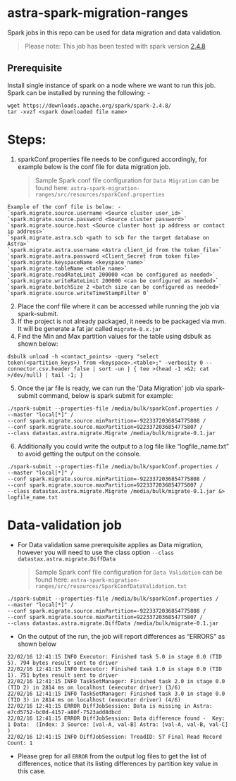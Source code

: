 # astra-spark-migration-ranges

Spark jobs in this repo can be used for data migration and data validation.

> Please note: This job has been tested with spark version [2.4.8](https://downloads.apache.org/spark/spark-2.4.8/)

## Prerequisite

Install single instance of spark on a node where we want to run this job. Spark can be installed by running the following: -

```
wget https://downloads.apache.org/spark/spark-2.4.8/
tar -xvzf <spark downloaded file name>
```

# Steps:

1. sparkConf.properties file needs to be configured accordingly, for example below is the conf file for data migration job.
   > Sample Spark conf file configuration for `Data Migration` can be found here: `astra-spark-migration-ranges/src/resources/sparkConf.properties`

```
Example of the conf file is below: -
`spark.migrate.source.username <Source cluster user_id>`
`spark.migrate.source.password <Source cluster password>`
`spark.migrate.source.host <Source cluster host ip address or contact ip address>`
`spark.migrate.astra.scb <path to scb for the target database on Astra>`
`spark.migrate.astra.username <Astra client_id from the token file>`
`spark.migrate.astra.password <Client_Secret from token file>`
`spark.migrate.keyspaceName <keyspace name>`
`spark.migrate.tableName <table name>`
`spark.migrate.readRateLimit 200000 <can be configured as needed>`
`spark.migrate.writeRateLimit 200000 <can be configured as needed>`
`spark.migrate.batchSize 2 <batch size can be configured as needed>`
`spark.migrate.source.writeTimeStampFilter 0`
```

2. Place the conf file where it can be accessed while running the job via spark-submit.
3. If the project is not already packaged, it needs to be packaged via mvn. It will be generate a fat jar called `migrate-0.x.jar`
4. Find the Min and Max partition values for the table using dsbulk as shown below:

```
dsbulk unload -h <contact_points> -query "select token(<partition_keys>) from <keyspace>.<table>;" -verbosity 0 --connector.csv.header false | sort -un | { tee >(head -1 >&2; cat >/dev/null) | tail -1; }
```

5. Once the jar file is ready, we can run the 'Data Migration' job via spark-submit command, below is spark submit for example:

```
./spark-submit --properties-file /media/bulk/sparkConf.properties /
--master "local[*]" /
--conf spark.migrate.source.minPartition=-9223372036854775808 /
--conf spark.migrate.source.maxPartition=9223372036854775807 /
--class datastax.astra.migrate.Migrate /media/bulk/migrate-0.1.jar
```

6. Additionally you could write the output to a log file like “logfile_name.txt” to avoid getting the output on the console.

```
./spark-submit --properties-file /media/bulk/sparkConf.properties /
--master "local[*]" /
--conf spark.migrate.source.minPartition=-9223372036854775808 /
--conf spark.migrate.source.maxPartition=9223372036854775807 /
--class datastax.astra.migrate.Migrate /media/bulk/migrate-0.1.jar &> logfile_name.txt
```

# Data-validation job

- For Data validation same prerequisite applies as Data migration, however you will need to use the class option `--class datastax.astra.migrate.DiffData`
  > Sample Spark conf file configuration for `Data Validation` can be found here: `astra-spark-migration-ranges/src/resources/SparkConfDataValidation.txt`

```
./spark-submit --properties-file /media/bulk/sparkConf.properties /
--master "local[*]" /
--conf spark.migrate.source.minPartition=-9223372036854775808 /
--conf spark.migrate.source.maxPartition=9223372036854775807 /
--class datastax.astra.migrate.DiffData /media/bulk/migrate-0.1.jar
```

- On the output of the run, the job will report differences as “ERRORS” as shown below

```
22/02/16 12:41:15 INFO Executor: Finished task 5.0 in stage 0.0 (TID 5). 794 bytes result sent to driver
22/02/16 12:41:15 INFO Executor: Finished task 1.0 in stage 0.0 (TID 1). 751 bytes result sent to driver
22/02/16 12:41:15 INFO TaskSetManager: Finished task 2.0 in stage 0.0 (TID 2) in 2814 ms on localhost (executor driver) (3/6)
22/02/16 12:41:15 INFO TaskSetManager: Finished task 3.0 in stage 0.0 (TID 3) in 2814 ms on localhost (executor driver) (4/6)
22/02/16 12:41:15 ERROR DiffJobSession: Data is missing in Astra: e7cd5752-bc0d-4157-a80f-7523add8dbcd
22/02/16 12:41:15 ERROR DiffJobSession: Data difference found -  Key: 1 Data:  (Index: 3 Source: [val-A, val-B] Astra: [val-A, val-B, val-C] )
22/02/16 12:41:15 INFO DiffJobSession: TreadID: 57 Final Read Record Count: 1
```

- Please grep for all `ERROR` from the output log files to get the list of differences, notice that its listing differences by partition key value in this case.
